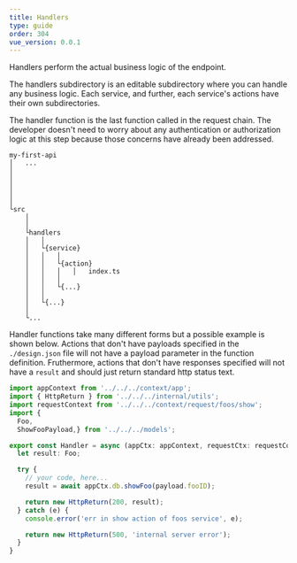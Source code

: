 ```yaml
---
title: Handlers
type: guide
order: 304
vue_version: 0.0.1
---
```


Handlers perform the actual business logic of the endpoint.

The handlers subdirectory is an editable subdirectory where you can handle any business logic. Each service, and further, each service's actions have their own subdirectories.

The handler function is the last function called in the request chain. The developer doesn't need to worry about any authentication or authorization logic at this step because those concerns have already been addressed.

```
my-first-api
│   ...
│
│
│
│
│
└src
    │
    │
    └handlers
    │   │
    │   └{service}
    │   │   │
    │   │   └{action}
    │   │   │   │   index.ts
    │   │   │
    │   │   └{...}
    │   │
    │   └{...}
    │
    └...
```

Handler functions take many different forms but a possible example is shown below. Actions that don't have payloads specified in the `./design.json` file will not have a payload parameter in the function definition. Fruthermore, actions that don't have responses specified will not have a `result` and should just return standard http status text.

```typescript
import appContext from '../../../context/app';
import { HttpReturn } from '../../../internal/utils';
import requestContext from '../../../context/request/foos/show';
import {
  Foo,
  ShowFooPayload,} from '../../../models';

export const Handler = async (appCtx: appContext, requestCtx: requestContext, payload: ShowFoooPayload): Promise<HttpReturn> => {
  let result: Foo;

  try {
    // your code, here...
    result = await appCtx.db.showFoo(payload.fooID);

    return new HttpReturn(200, result);
  } catch (e) {
    console.error('err in show action of foos service', e);

    return new HttpReturn(500, 'internal server error');
  }
}
```
